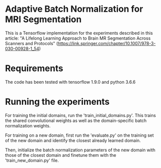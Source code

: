 # Adaptive Batch Normalization for MRI Segmentation

This is a Tensorflow implementation for the experiments described in this article: "A Lifelong Learning Approach to Brain MR Segmentation Across Scanners and Protocols" 
(https://link.springer.com/chapter/10.1007/978-3-030-00928-1_54)

# Requirements

The code has been tested with tensorflow 1.9.0 and python 3.6.6

# Running the experiments
For training the initial domains, run the 'train_initial_domains.py'. This trains the shared convolutional weights as well as the domain-specific batch normalization weights.

For training on a new domain, first run the 'evaluate.py' on the training set of the new domain and identify the closest already learned domain.

Then, initialize the batch normalization parameters of the new domain with those of the closest domain and finetune them with the 'train_new_domain.py' file.
